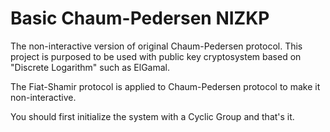 # Basic Chaum-Pedersen NIZKP

The non-interactive version of original Chaum-Pedersen protocol. This project is purposed to be used with public key cryptosystem based on "Discrete Logarithm" such as ElGamal.

The Fiat-Shamir protocol is applied to Chaum-Pedersen protocol to make it non-interactive.

You should first initialize the system with a Cyclic Group and that's it.
